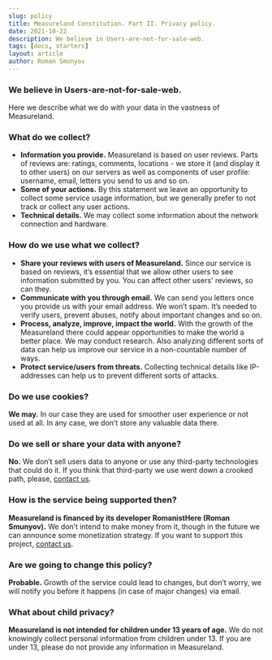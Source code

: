 ```yaml
---
slug: policy
title: Measureland Constitution. Part II. Privacy policy.
date: 2021-10-22
description: We believe in Users-are-not-for-sale-web.
tags: [docs, starters]
layout: article
author: Roman Smunyov
---
```


<script>
    import Summary from "$lib/components/Article/Summary.svelte";
</script>

### We believe in Users-are-not-for-sale-web.
Here we describe what we do with your data in the vastness of Measureland.

<Summary
    text="We are collecting and storing only the data you provide us with (plus a few technical things) and using within our service only. No selling."
/>

### What do we collect?
- **Information you provide.** Measureland is based on user reviews. Parts of reviews are: ratings, comments, locations - we store it (and display it to other users) on our servers as well as components of user profile: username, email, letters you send to us and so on.
- **Some of your actions.** By this statement we leave an opportunity to collect some service usage information, but we generally prefer to not track or collect any user actions.
- **Technical details.** We may collect some information about the network connection and hardware.

### How do we use what we collect?
- **Share your reviews with users of Measureland.** Since our service is based on reviews, it’s essential that we allow other users to see information submitted by you. You can affect other users' reviews, so can they.
- **Communicate with you through email.** We can send you letters once you provide us with your email address. We won’t spam. It’s needed to verify users, prevent abuses, notify about important changes and so on.
- **Process, analyze, improve, impact the world.** With the growth of the Measureland there could appear opportunities to make the world a better place. We may conduct research. Also analyzing different sorts of data can help us improve our service in a non-countable number of ways.
- **Protect service/users from threats.** Collecting technical details like IP-addresses can help us to prevent different sorts of attacks.

### Do we use cookies?
**We may.** In our case they are used for smoother user experience or not used at all. In any case, we don’t store any valuable data there.

### Do we sell or share your data with anyone?
**No.** We don’t sell users data to anyone or use any third-party technologies that could do it. If you think that third-party we use went down a crooked path, please, <a href="mailto:support@measureland.org" class="article__link">contact us</a>.

### How is the service being supported then?
**Measureland is financed by its developer RomanistHere (Roman Smunyov).** We don’t intend to make money from it, though in the future we can announce some monetization strategy. If you want to support this project, <a href="mailto:support@measureland.org" class="article__link">contact us</a>.

### Are we going to change this policy?
**Probable.** Growth of the service could lead to changes, but don’t worry, we will notify you before it happens (in case of major changes) via email.

### What about child privacy?
**Measureland is not intended for children under 13 years of age.** We do not knowingly collect personal information from children under 13. If you are under 13, please do not provide any information in Measureland.
